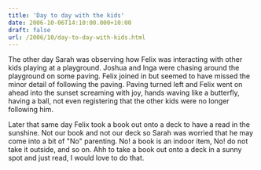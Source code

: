 ```yaml
---
title: 'Day to day with the kids'
date: 2006-10-06T14:10:00.000+10:00
draft: false
url: /2006/10/day-to-day-with-kids.html
---
```


The other day Sarah was observing how Felix was interacting with other kids playing at a playground. Joshua and Inga were chasing around the playground on some paving. Felix joined in but seemed to have missed the minor detail of following the paving. Paving turned left and Felix went on ahead into the sunset screaming with joy, hands waving like a butterfly, having a ball, not even registering that the other kids were no longer following him.

  

Later that same day Felix took a book out onto a deck to have a read in the sunshine. Not our book and not our deck so Sarah was worried that he may come into a bit of "No" parenting. No! a book is an indoor item, No! do not take it outside, and so on. Ahh to take a book out onto a deck in a sunny spot and just read, I would love to do that.